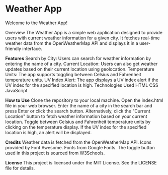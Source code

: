 # Weather App
Welcome to the Weather App!

Overview
The Weather App is a simple web application designed to provide users with current weather information for a given city.
It fetches real-time weather data from the OpenWeatherMap API and displays it in a user-friendly interface.

**Features**
Search by City: Users can search for weather information by entering the name of a city.
Current Location: Users can also get weather updates based on their current location using geolocation.
Temperature Units: The app supports toggling between Celsius and Fahrenheit temperature units.
UV Index Alert: The app displays a UV index alert if the UV index for the specified location is high.
Technologies Used
HTML
CSS
JavaScript

**How to Use**
Clone the repository to your local machine.
Open the index.html file in your web browser.
Enter the name of a city in the search bar and press Enter or click the search button.
Alternatively, click the "Current Location" button to fetch weather information based on your current location.
Toggle between Celsius and Fahrenheit temperature units by clicking on the temperature display.
If the UV index for the specified location is high, an alert will be displayed.

**Credits**
Weather data is fetched from the OpenWeatherMap API.
Icons provided by Font Awesome.
Fonts from Google Fonts.
The toggle button used in this project is sourced from W3Schools.

**License**
This project is licensed under the MIT License. See the LICENSE file for details.
